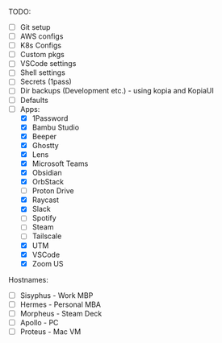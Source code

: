 TODO:
- [ ] Git setup
- [ ] AWS configs
- [ ] K8s Configs
- [ ] Custom pkgs
- [ ] VSCode settings
- [ ] Shell settings
- [ ] Secrets (1pass)
- [ ] Dir backups (Development etc.) - using kopia and KopiaUI
- [ ] Defaults
- [ ] Apps:
  - [x] 1Password
  - [x] Bambu Studio
  - [x] Beeper
  - [x] Ghostty
  - [x] Lens
  - [x] Microsoft Teams
  - [x] Obsidian
  - [x] OrbStack
  - [ ] Proton Drive
  - [x] Raycast
  - [x] Slack
  - [ ] Spotify
  - [ ] Steam
  - [ ] Tailscale
  - [x] UTM
  - [x] VSCode
  - [x] Zoom US

Hostnames:
- [ ] Sisyphus - Work MBP
- [ ] Hermes - Personal MBA
- [ ] Morpheus - Steam Deck
- [ ] Apollo - PC
- [ ] Proteus - Mac VM
